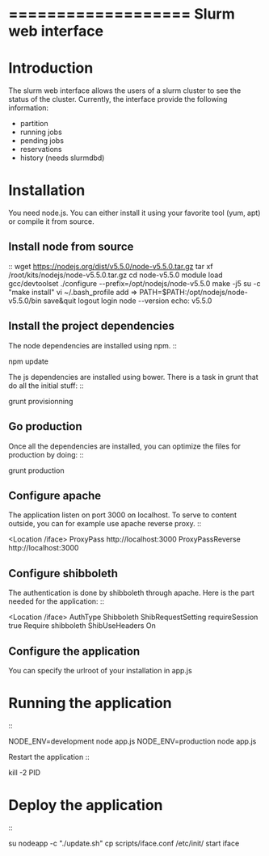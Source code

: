 ===================
Slurm web interface
===================

Introduction
===============
The slurm web interface allows the users of a slurm cluster to see the status of the cluster.
Currently, the interface provide the following information:
- partition
- running jobs
- pending jobs
- reservations
- history (needs slurmdbd)

Installation
============
You need node.js. You can either install it using your favorite tool (yum, apt) or compile it from source.

Install node from source
------------------------
::
 wget https://nodejs.org/dist/v5.5.0/node-v5.5.0.tar.gz
 tar xf /root/kits/nodejs/node-v5.5.0.tar.gz
 cd node-v5.5.0
 module load gcc/devtoolset
 ./configure --prefix=/opt/nodejs/node-v5.5.0
 make -j5
 su -c "make install"
 vi ~/.bash_profile
 add => PATH=$PATH:/opt/nodejs/node-v5.5.0/bin
 save&quit
 logout
 login
 node --version
 echo: v5.5.0

Install the project dependencies
--------------------------------
The node dependencies are installed using npm.
::

 npm update

The js dependencies are installed using bower. There is a task in grunt that do all the initial stuff:
::

 grunt provisionning

Go production
-------------
Once all the dependencies are installed, you can optimize the files for production by doing:
::

 grunt production


Configure apache
----------------
The application listen on port 3000 on localhost. To serve to content outside, you can for example use apache reverse proxy.
::

 <Location /iface>
  ProxyPass          http://localhost:3000
  ProxyPassReverse   http://localhost:3000
 </Location>

Configure shibboleth
--------------------
The authentication is done by shibboleth through apache. Here is the part needed for the application:
::

 <Location /iface>
     AuthType Shibboleth
     ShibRequestSetting requireSession true
     Require shibboleth
     ShibUseHeaders On
 </Location>

Configure the application
-------------------------
You can specify the urlroot of your installation in app.js

Running the application
=======================
::

 NODE_ENV=development node app.js
 NODE_ENV=production node app.js

Restart the application
::

 kill -2 PID

Deploy the application
======================
::

 su nodeapp -c "./update.sh"
 cp scripts/iface.conf /etc/init/
 start iface
